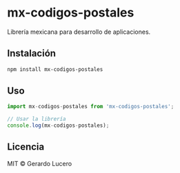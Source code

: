 # mx-codigos-postales

Librería mexicana para desarrollo de aplicaciones.

## Instalación

```bash
npm install mx-codigos-postales
```

## Uso

```javascript
import mx-codigos-postales from 'mx-codigos-postales';

// Usar la librería
console.log(mx-codigos-postales);
```

## Licencia

MIT © Gerardo Lucero
